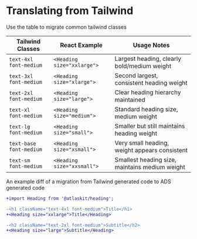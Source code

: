 # Translating from Tailwind

Use the table to migrate common tailwind classes

| Tailwind Classes        | React Example              | Usage Notes                                    |
| ----------------------- | -------------------------- | ---------------------------------------------- |
| `text-4xl font-medium`  | `<Heading size="xxlarge">` | Largest heading, clearly bold/medium weight    |
| `text-3xl font-medium`  | `<Heading size="xlarge">`  | Second largest, consistent heading weight      |
| `text-2xl font-medium`  | `<Heading size="large">`   | Clear heading hierarchy maintained             |
| `text-xl font-medium`   | `<Heading size="medium">`  | Standard heading size, medium weight           |
| `text-lg font-medium`   | `<Heading size="small">`   | Smaller but still maintains heading weight     |
| `text-base font-medium` | `<Heading size="xsmall">`  | Very small heading, weight appears consistent  |
| `text-sm font-medium`   | `<Heading size="xxsmall">` | Smallest heading size, maintains medium weight |

An example diff of a migration from Tailwind generated code to ADS generated code

```diff
+import Heading from '@atlaskit/heading';

-<h1 className="text-4xl font-medium">Title</h1>
+<Heading size="xxlarge">Title</Heading>

-<h2 className="text-2xl font-medium">Subtitle</h2>
+<Heading size="large">Subtitle</Heading>
```
